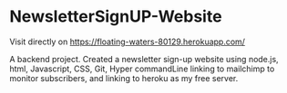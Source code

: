# NewsletterSignUP-Website

Visit directly on https://floating-waters-80129.herokuapp.com/

A backend project. Created a newsletter sign-up website using node.js, html, Javascript, CSS, Git, Hyper commandLine linking to mailchimp to monitor subscribers, and linking to heroku as my free server.
